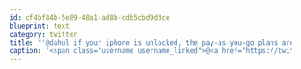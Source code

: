 ```yaml
---
id: cf4bf84b-5e89-48a1-ad8b-cdb5cbd9d3ce
blueprint: text
category: twitter
title: "'@dahul if your iphone is unlocked, the pay-as-you-go plans are pretty cheap for data"
caption: '<span class="username username_linked">@<a href="https://twitter.com/dahul" title="Darren Hull (dahul)">dahul</a></span> if your iphone is unlocked, the pay-as-you-go plans are pretty cheap for data'
---
```

